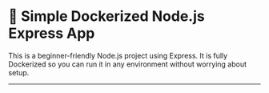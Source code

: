 # 🚀 Simple Dockerized Node.js Express App 

This is a beginner-friendly Node.js project using Express. It is fully Dockerized so you can run it in any environment without worrying about setup.

---
